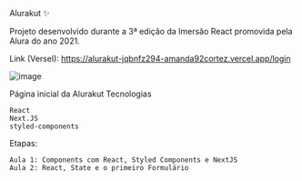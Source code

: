 Alurakut ✨

Projeto desenvolvido durante a 3ª edição da Imersão React promovida pela Alura do ano 2021.

Link (Versel): https://alurakut-jqbnfz294-amanda92cortez.vercel.app/login

![image](https://user-images.githubusercontent.com/19363871/125538019-800acebc-8889-4a8d-84d9-48a0980fb6f9.png)


Página inicial da Alurakut
Tecnologias

    React
    Next.JS
    styled-components

Etapas: 

    Aula 1: Components com React, Styled Components e NextJS
    Aula 2: React, State e o primeiro Formulário
